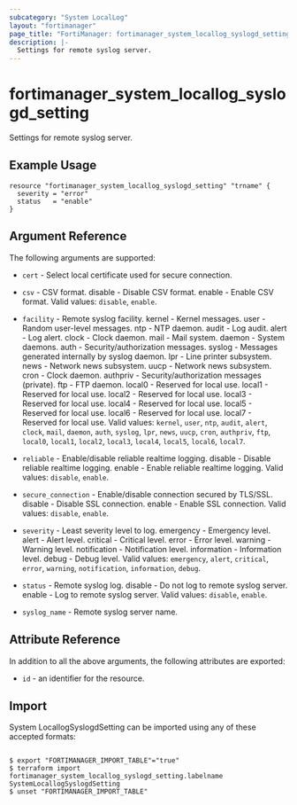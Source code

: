 ```yaml
---
subcategory: "System LocalLog"
layout: "fortimanager"
page_title: "FortiManager: fortimanager_system_locallog_syslogd_setting"
description: |-
  Settings for remote syslog server.
---
```


# fortimanager_system_locallog_syslogd_setting
Settings for remote syslog server.

## Example Usage

```hcl
resource "fortimanager_system_locallog_syslogd_setting" "trname" {
  severity = "error"
  status   = "enable"
}
```

## Argument Reference


The following arguments are supported:


* `cert` - Select local certificate used for secure connection.
* `csv` - CSV format. disable - Disable CSV format. enable - Enable CSV format. Valid values: `disable`, `enable`.

* `facility` - Remote syslog facility. kernel - Kernel messages. user - Random user-level messages. ntp - NTP daemon. audit - Log audit. alert - Log alert. clock - Clock daemon. mail - Mail system. daemon - System daemons. auth - Security/authorization messages. syslog - Messages generated internally by syslog daemon. lpr - Line printer subsystem. news - Network news subsystem. uucp - Network news subsystem. cron - Clock daemon. authpriv - Security/authorization messages (private). ftp - FTP daemon. local0 - Reserved for local use. local1 - Reserved for local use. local2 - Reserved for local use. local3 - Reserved for local use. local4 - Reserved for local use. local5 - Reserved for local use. local6 - Reserved for local use. local7 - Reserved for local use. Valid values: `kernel`, `user`, `ntp`, `audit`, `alert`, `clock`, `mail`, `daemon`, `auth`, `syslog`, `lpr`, `news`, `uucp`, `cron`, `authpriv`, `ftp`, `local0`, `local1`, `local2`, `local3`, `local4`, `local5`, `local6`, `local7`.

* `reliable` - Enable/disable reliable realtime logging. disable - Disable reliable realtime logging. enable - Enable reliable realtime logging. Valid values: `disable`, `enable`.

* `secure_connection` - Enable/disable connection secured by TLS/SSL. disable - Disable SSL connection. enable - Enable SSL connection. Valid values: `disable`, `enable`.

* `severity` - Least severity level to log. emergency - Emergency level. alert - Alert level. critical - Critical level. error - Error level. warning - Warning level. notification - Notification level. information - Information level. debug - Debug level. Valid values: `emergency`, `alert`, `critical`, `error`, `warning`, `notification`, `information`, `debug`.

* `status` - Remote syslog log. disable - Do not log to remote syslog server. enable - Log to remote syslog server. Valid values: `disable`, `enable`.

* `syslog_name` - Remote syslog server name.


## Attribute Reference

In addition to all the above arguments, the following attributes are exported:
* `id` - an identifier for the resource.

## Import

System LocallogSyslogdSetting can be imported using any of these accepted formats:
```

$ export "FORTIMANAGER_IMPORT_TABLE"="true"
$ terraform import fortimanager_system_locallog_syslogd_setting.labelname SystemLocallogSyslogdSetting
$ unset "FORTIMANAGER_IMPORT_TABLE"
```

